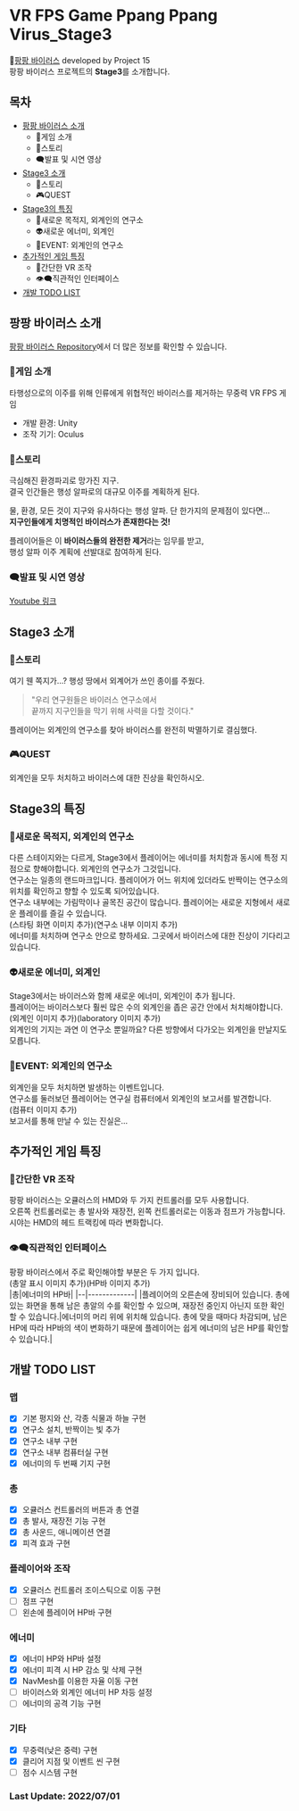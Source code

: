 # VR FPS Game Ppang Ppang Virus_Stage3
🔫[팡팡 바이러스](https://github.com/clairew99/PpangPpangVirus) developed by Project 15  
팡팡 바이러스 프로젝트의 **Stage3**를 소개합니다.

## 목차
* [팡팡 바이러스 소개](#팡팡-바이러스-소개)  
  * 🎲게임 소개
  * 📝스토리
  * 🗨발표 및 시연 영상
* [Stage3 소개](#stage3-소개)
  * 📝스토리
  * 🎮QUEST
* [Stage3의 특징](#stage3의-특징)
  * 🔬새로운 목적지, 외계인의 연구소
  * 👽새로운 에너미, 외계인
  * 🧪EVENT: 외계인의 연구소
* [추가적인 게임 특징](#추가적인-게임-특징)
  * 🥽간단한 VR 조작
  * 👁‍🗨직관적인 인터페이스 
* [개발 TODO LIST](#개발-todo-list)
  

## 팡팡 바이러스 소개
[팡팡 바이러스 Repository](https://github.com/clairew99/PpangPpangVirus)에서 더 많은 정보를 확인할 수 있습니다.
### 🎲게임 소개
타행성으로의 이주를 위해 인류에게 위협적인 바이러스를 제거하는 무중력 VR FPS 게임  
- 개발 환경: Unity  
- 조작 기기: Oculus

### 📝스토리
극심해진 환경파괴로 망가진 지구.  
결국 인간들은 행성 알파로의 대규모 이주를 계획하게 된다.  

물, 환경, 모든 것이 지구와 유사하다는 행성 알파. 단 한가지의 문제점이 있다면...  
**지구인들에게 치명적인 바이러스가 존재한다는 것!**  

플레이어들은 이 **바이러스들의 완전한 제거**라는 임무를 받고,  
행성 알파 이주 계획에 선발대로 참여하게 된다.  

### 🗨발표 및 시연 영상
[Youtube 링크](https://www.youtube.com/watch?v=eFg6hvf9S1M)


## Stage3 소개

### 📝스토리
여기 웬 쪽지가…? 행성 땅에서 외계어가 쓰인 종이를 주웠다.  
> "우리 연구원들은 바이러스 연구소에서  
> 끝까지 지구인들을 막기 위해 사력을 다할 것이다."  

플레이어는 외계인의 연구소를 찾아 바이러스를 완전히 박멸하기로 결심했다.  

### 🎮QUEST  
외계인을 모두 처치하고 바이러스에 대한 진상을 확인하시오.

## Stage3의 특징

### 🔬새로운 목적지, 외계인의 연구소  
다른 스테이지와는 다르게, Stage3에서 플레이어는 에너미를 처치함과 동시에 특정 지점으로 향해야합니다. 외계인의 연구소가 그것입니다.  
연구소는 일종의 랜드마크입니다. 플레이어가 어느 위치에 있더라도 반짝이는 연구소의 위치를 확인하고 향할 수 있도록 되어있습니다.  
연구소 내부에는 가림막이나 골목진 공간이 많습니다. 플레이어는 새로운 지형에서 새로운 플레이를 즐길 수 있습니다.  
(스타팅 화면 이미지 추가)(연구소 내부 이미지 추가)   
에너미를 처치하며 연구소 안으로 향하세요. 그곳에서 바이러스에 대한 진상이 기다리고 있습니다.  

### 👽새로운 에너미, 외계인  
Stage3에서는 바이러스와 함께 새로운 에너미, 외계인이 추가 됩니다.  
플레이어는 바이러스보다 훨씬 많은 수의 외계인을 좁은 공간 안에서 처치해야합니다.  
(외계인 이미지 추가)(laboratory 이미지 추가)  
외계인의 기지는 과연 이 연구소 뿐일까요? 다른 방향에서 다가오는 외계인을 만날지도 모릅니다.  

### 🧪EVENT: 외계인의 연구소  
외계인을 모두 처치하면 발생하는 이벤트입니다.  
연구소를 둘러보던 플레이어는 연구실 컴퓨터에서 외계인의 보고서를 발견합니다.   
(컴퓨터 이미지 추가)  
보고서를 통해 만날 수 있는 진실은...

## 추가적인 게임 특징

### 🥽간단한 VR 조작
팡팡 바이러스는 오큘러스의 HMD와 두 가지 컨트롤러를 모두 사용합니다.  
오른쪽 컨트롤러로는 총 발사와 재장전, 왼쪽 컨트롤러로는 이동과 점프가 가능합니다. 시야는 HMD의 헤드 트랙킹에 따라 변화합니다.  

### 👁‍🗨직관적인 인터페이스  
팡팡 바이러스에서 주로 확인해야할 부분은 두 가지 입니다.  
(총알 표시 이미지 추가)(HP바 이미지 추가)  
|총|에너미의 HP바|
|--|-------------|
|플레이어의 오른손에 장비되어 있습니다. 총에 있는 화면을 통해 남은 총알의 수를 확인할 수 있으며, 재장전 중인지 아닌지 또한 확인할 수 있습니다.|에너미의 머리 위에 위치해 있습니다. 총에 맞을 때마다 차감되며, 남은 HP에 따라 HP바의 색이 변화하기 때문에 플레이어는 쉽게 에너미의 남은 HP를 확인할 수 있습니다.|

## 개발 TODO LIST  
### 맵
- [x] 기본 평지와 산, 각종 식물과 하늘 구현
- [x] 연구소 설치, 반짝이는 빛 추가
- [x] 연구소 내부 구현
- [x] 연구소 내부 컴퓨터실 구현
- [x] 에너미의 두 번째 기지 구현

### 총
- [x] 오큘러스 컨트롤러의 버튼과 총 연결
- [x] 총 발사, 재장전 기능 구현
- [x] 총 사운드, 애니메이션 연결
- [x] 피격 효과 구현

### 플레이어와 조작
- [x] 오큘러스 컨트롤러 조이스틱으로 이동 구현
- [ ] 점프 구현
- [ ] 왼손에 플레이어 HP바 구현

### 에너미
- [x] 에너미 HP와 HP바 설정
- [x] 에너미 피격 시 HP 감소 및 삭제 구현
- [x] NavMesh를 이용한 자율 이동 구현
- [ ] 바이러스와 외계인 에너미 HP 차등 설정
- [ ] 에너미의 공격 기능 구현

### 기타
- [x] 무중력(낮은 중력) 구현
- [x] 클리어 지점 및 이벤트 씬 구현
- [ ] 점수 시스템 구현

### Last Update: 2022/07/01
